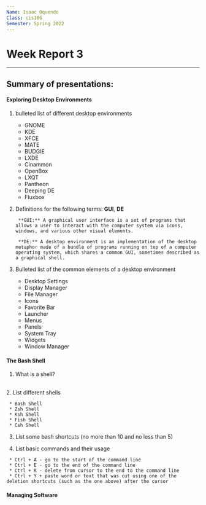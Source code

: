 ```yaml
---
Name: Isaac Oquendo
Class: cis106
Semester: Spring 2022
---
```


# Week Report 3
---
## Summary of presentations:
  
#### Exploring Desktop Environments

1. bulleted list of different desktop environments
   * GNOME
   * KDE
   * XFCE
   * MATE
   * BUDGIE
   * LXDE
   * Cinammon
   * OpenBox
   * LXQT
   * Pantheon
   * Deeping DE
   * Fluxbox
  
2. Definitions for the following terms: **GUI**, **DE**

        **GUI:** A graphical user interface is a set of programs that allows a user to interact with the computer system via icons, windows, and various other visual elements. 
        
        **DE:** A desktop environment is an implementation of the desktop metaphor made of a bundle of programs running on top of a computer operating system, which shares a common GUI, sometimes described as a graphical shell.

3. Bulleted list of the common elements of a desktop environment

   * Desktop Settings
   * Display Manager
   * File Manager
   * Icons
   * Favorite Bar
   * Launcher
   * Menus
   * Panels
   * System Tray
   * Widgets
   * Window Manager
  
 
#### The Bash Shell
  
   1. What is a shell?

   <br>
   2. List different shells
    <br>

     * Bash Shell
     * Zsh Shell
     * Ksh Shell
     * Fish Shell
     * Csh Shell
    
   3. List some bash shortcuts (no more than 10 and no less than 5)
    <br>


   4. List basic commands and their usage
    <br>

     * Ctrl + A - go to the start of the command line
     * Ctrl + E - go to the end of the command line
     * Ctrl + K - delete from cursor to the end to the command line
     * Ctrl + Y + paste word or text that was cut using one of the deletion shortcuts (such as the one above) after the cursor


#### Managing Software


